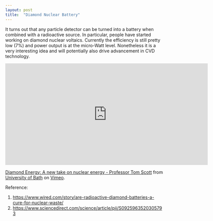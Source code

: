 ```yaml
---
layout: post
title:  "Diamond Nuclear Battery"
---
```

It turns out that any particle detector can be turned into a battery when combined with a radioactive source. In particular, people have started working on diamond nuclear voltaics. Currently the efficiency is still pretty low (7%) and power output is at the micro-Watt level. Nonetheless it is a very interesting idea and will potentially also drive advancement in CVD technology.

<iframe src="https://player.vimeo.com/video/318481311?color=4ED5E8&byline=0" width="640" height="320" frameborder="0" allow="autoplay; fullscreen" allowfullscreen></iframe>
<p><a href="https://vimeo.com/318481311">Diamond Energy: A new take on nuclear energy - Professor Tom Scott</a> from <a href="https://vimeo.com/uniofbath">University of Bath</a> on <a href="https://vimeo.com">Vimeo</a>.</p>

Reference:

1. https://www.wired.com/story/are-radioactive-diamond-batteries-a-cure-for-nuclear-waste/
2. https://www.sciencedirect.com/science/article/pii/S0925963520305793


